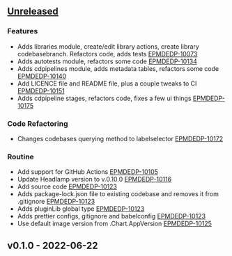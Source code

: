 <a name="unreleased"></a>
## [Unreleased]

### Features

- Adds libraries module, create/edit library actions, create library codebasebranch. Refactors code, adds tests [EPMDEDP-10073](https://jiraeu.epam.com/browse/EPMDEDP-10073)
- Adds autotests module, refactors some code [EPMDEDP-10134](https://jiraeu.epam.com/browse/EPMDEDP-10134)
- Adds cdpipelines module, adds metadata tables, refactors some code [EPMDEDP-10140](https://jiraeu.epam.com/browse/EPMDEDP-10140)
- Add LICENCE file and README file, plus a couple tweaks to CI [EPMDEDP-10151](https://jiraeu.epam.com/browse/EPMDEDP-10151)
- Adds cdpipeline stages, refactors code, fixes a few ui things [EPMDEDP-10175](https://jiraeu.epam.com/browse/EPMDEDP-10175)

### Code Refactoring

- Changes codebases querying method to labelselector [EPMDEDP-10172](https://jiraeu.epam.com/browse/EPMDEDP-10172)

### Routine

- Add support for GitHub Actions [EPMDEDP-10105](https://jiraeu.epam.com/browse/EPMDEDP-10105)
- Update Headlamp version to v.0.10.0 [EPMDEDP-10116](https://jiraeu.epam.com/browse/EPMDEDP-10116)
- Add source code [EPMDEDP-10123](https://jiraeu.epam.com/browse/EPMDEDP-10123)
- Adds package-lock.json file to existing codebase and removes it from .gitignore [EPMDEDP-10123](https://jiraeu.epam.com/browse/EPMDEDP-10123)
- Adds pluginLib global type [EPMDEDP-10123](https://jiraeu.epam.com/browse/EPMDEDP-10123)
- Adds prettier configs, gitignore and babelconfig [EPMDEDP-10123](https://jiraeu.epam.com/browse/EPMDEDP-10123)
- Use default image version from .Chart.AppVersion [EPMDEDP-10125](https://jiraeu.epam.com/browse/EPMDEDP-10125)


<a name="v0.1.0"></a>
## v0.1.0 - 2022-06-22

[Unreleased]: https://github.com/epam/edp-headlamp/compare/v0.1.0...HEAD
